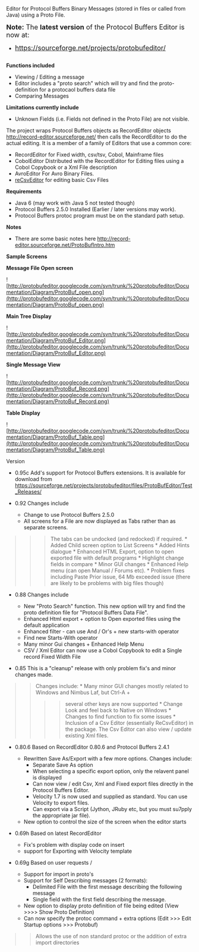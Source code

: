 Editor for Protocol Buffers Binary Messages (stored in files or called from Java) using a Proto File.

<font size='4'><b>Note:</b> The <b>latest version</b> of the Protocol Buffers Editor is now at:</font>

  * <font size='4'><a href='https://sourceforge.net/projects/protobufeditor/'>https://sourceforge.net/projects/protobufeditor/</a> </font>

```

```


**Functions included**
  * Viewing / Editing a message
  * Editor includes a "proto search" which will try and find the proto-definition for a protocaol buffers data file
  * Comparing Messages

**Limitations currently include**
  * Unknown Fields (i.e. Fields not defined in the Proto File) are not visible.

The project wraps Protocol Buffers objects as RecordEditor objects http://record-editor.sourceforge.net/ then calls the RecordEditor to do the actual editing. It is a member of a family of Editors that use a common core:
  * RecordEditor for Fixed width, csv/tsv, Cobol, Mainframe files
  * CobolEditor Distributed with the RecordEditor for Editing files using a Cobol Copybook or a Xml File description
  * AvroEditor For Avro Binary Files.
  * [reCsvEditor](reCsvEditor.md) for editing basic Csv Files

**Requirements**
  * Java 6 (may work with Java 5 not tested though)
  * Protocol Buffers 2.5.0 Installed (Earlier / later versions may work).
  * Protocol Buffers protoc program must be on the standard path setup.

**Notes**
  * There are some basic notes here http://record-editor.sourceforge.net/ProtoBufIntro.htm


**Sample Screens**

**Message File Open screen**

![http://protobufeditor.googlecode.com/svn/trunk/%20protobufeditor/Documentation/Diagram/ProtoBuf_open.png](http://protobufeditor.googlecode.com/svn/trunk/%20protobufeditor/Documentation/Diagram/ProtoBuf_open.png)




**Main Tree Display**

![http://protobufeditor.googlecode.com/svn/trunk/%20protobufeditor/Documentation/Diagram/ProtoBuf_Editor.png](http://protobufeditor.googlecode.com/svn/trunk/%20protobufeditor/Documentation/Diagram/ProtoBuf_Editor.png)



**Single Message View**

![http://protobufeditor.googlecode.com/svn/trunk/%20protobufeditor/Documentation/Diagram/ProtoBuf_Record.png](http://protobufeditor.googlecode.com/svn/trunk/%20protobufeditor/Documentation/Diagram/ProtoBuf_Record.png)



**Table Display**

![http://protobufeditor.googlecode.com/svn/trunk/%20protobufeditor/Documentation/Diagram/ProtoBuf_Table.png](http://protobufeditor.googlecode.com/svn/trunk/%20protobufeditor/Documentation/Diagram/ProtoBuf_Table.png)


Version
  * 0.95c Add's support for Protocol Buffers extensions. It is available for download from https://sourceforge.net/projects/protobufeditor/files/ProtoBufEditor/Test_Releases/

  * 0.92 Changes include
    * Change to use Protocol Buffers 2.5.0
    * All screens for a File are now displayed as Tabs rather than as separate screens.
> > > The tabs can be undocked (and redocked) if required.
    * Added Child screen option to List Screens
    * Added Hints dialogue
    * Enhanced HTML Export, option to open exported file with default programs
    * Highlight change fields in compare
    * Minor GUI changes
    * Enhanced Help menu (can open Manual / Forums etc).
    * Problem fixes including Paste Prior issue, 64 Mb exceeded issue (there are
> > > likely to be problems with big files though)


  * 0.88 Changes include
    * New "Proto Search" function. This new option will try and find the proto definition file for "Protocol Buffers Data File".
    * Enhanced Html export + option to Open exported files using the default application
    * Enhanced filter - can use And / Or's + new starts-with operator
    * Find new Starts-With operator
    * Many minor Gui changes + Enhanced Help Menu
    * CSV / Xml Editor can now use a Cobol Copybook to edit a Single record Fixed Width File

  * 0.85 This is a "cleanup" release with only problem fix's and minor changes made.

> > Changes include:
      * Many minor GUI changes mostly related to Windows and Nimbus Laf, but Ctrl-A +
> > > > several other keys are now supported
      * Change Look and feel back to Native on Windows
      * Changes to find function to fix some issues
      * Inclusion of a Csv Editor (essentially ReCsvEditor) in the package. The Csv Editor
> > > > can also view / update existing Xml files.

  * 0.80.6 Based on RecordEditor 0.80.6 and Protocol Buffers 2.4.1
    * Rewritten Save As/Export with a few more options. Changes include:
      * Separate Save As option
      * When selecting a specific export option, only the relavent panel is displayed
      * Can now view / edit Csv, Xml and Fixed export files directly in the Protocol Buffers Editor.
      * Velocity 1.7 is now used and supplied as standard. You can use Velocity to export files.
      * Can export via a Script (Jython, JRuby etc, but you must su7pply the appropriate jar file).
    * New option to control the size of the screen when the editor starts

  * 0.69h Based on latest RecordEditor
    * Fix's problem with display code on insert
    * support for Exporting with Velocity template

  * 0.69g Based on user requests /
    * Support for import in proto's
    * Support for Self Describing messages (2 formats):
      * Delimited File with the first message describing the following message
      * Single field with the first field describing the message.
    * New option to display proto definition of file being edited (View >>>> Show Proto Definition)
    * Can now specify the protoc command + extra options (Edit >>> Edit Startup options >>> Protobuf)

> > Allows the use of non standard protoc or the addition of extra import directories

